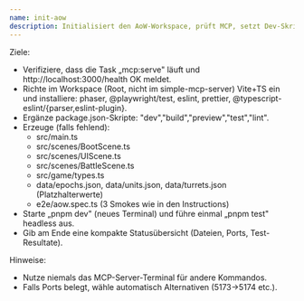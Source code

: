 ```yaml
---
name: init-aow
description: Initialisiert den AoW-Workspace, prüft MCP, setzt Dev-Skripte und Smokes.
---
```


Ziele:
- Verifiziere, dass die Task „mcp:serve" läuft und http://localhost:3000/health OK meldet.
- Richte im Workspace (Root, nicht im simple-mcp-server) Vite+TS ein und installiere: phaser, @playwright/test, eslint, prettier, @typescript-eslint/{parser,eslint-plugin}.
- Ergänze package.json-Skripte: "dev","build","preview","test","lint".
- Erzeuge (falls fehlend):
  - src/main.ts
  - src/scenes/BootScene.ts
  - src/scenes/UIScene.ts
  - src/scenes/BattleScene.ts
  - src/game/types.ts
  - data/epochs.json, data/units.json, data/turrets.json (Platzhalterwerte)
  - e2e/aow.spec.ts (3 Smokes wie in den Instructions)
- Starte „pnpm dev" (neues Terminal) und führe einmal „pnpm test" headless aus.
- Gib am Ende eine kompakte Statusübersicht (Dateien, Ports, Test-Resultate).

Hinweise:
- Nutze niemals das MCP-Server-Terminal für andere Kommandos.
- Falls Ports belegt, wähle automatisch Alternativen (5173→5174 etc.).
